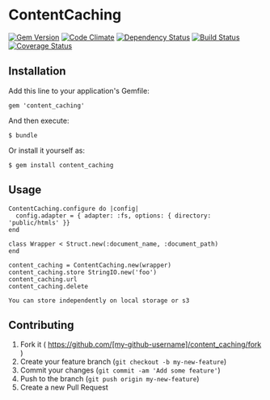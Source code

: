 # ContentCaching

[![Gem Version](https://badge.fury.io/rb/content_caching.svg)](http://badge.fury.io/rb/content_caching)
[![Code Climate](https://codeclimate.com/github/joel/content_caching.png)](https://codeclimate.com/github/joel/content_caching)
[![Dependency Status](https://gemnasium.com/joel/content_caching.png)](https://gemnasium.com/joel/content_caching)
[![Build Status](https://travis-ci.org/joel/content_caching.svg?branch=master)](https://travis-ci.org/joel/content_caching)
[![Coverage Status](https://coveralls.io/repos/joel/content_caching/badge.png)](https://coveralls.io/r/joel/content_caching)

## Installation

Add this line to your application's Gemfile:

    gem 'content_caching'

And then execute:

    $ bundle

Or install it yourself as:

    $ gem install content_caching

## Usage

    ContentCaching.configure do |config|
      config.adapter = { adapter: :fs, options: { directory: 'public/htmls' }}
    end

    class Wrapper < Struct.new(:document_name, :document_path)
    end

    content_caching = ContentCaching.new(wrapper)
    content_caching.store StringIO.new('foo')
    content_caching.url
    content_caching.delete

    You can store independently on local storage or s3

## Contributing

1. Fork it ( https://github.com/[my-github-username]/content_caching/fork )
2. Create your feature branch (`git checkout -b my-new-feature`)
3. Commit your changes (`git commit -am 'Add some feature'`)
4. Push to the branch (`git push origin my-new-feature`)
5. Create a new Pull Request
